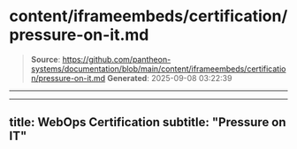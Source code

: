 # content/iframeembeds/certification/pressure-on-it.md

> **Source**: https://github.com/pantheon-systems/documentation/blob/main/content/iframeembeds/certification/pressure-on-it.md
> **Generated**: 2025-09-08 03:22:39

---

---
title: WebOps Certification
subtitle: "Pressure on IT"
---

<Partial file="certification-guide/pressure-on-it.md" />
